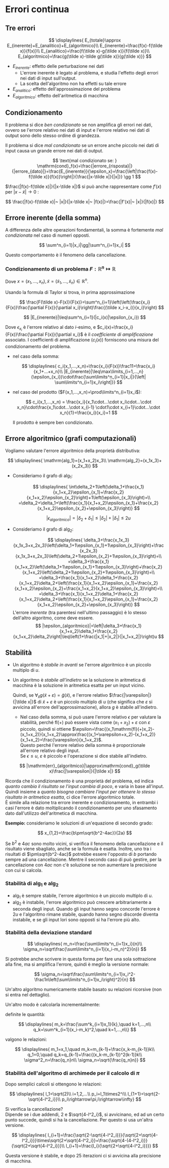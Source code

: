 # Errori continua

## Tre errori

$$
\displaylines{
E_{totale}\approx E_{inerente}+E_{analitico}+E_{algoritmico}\\
E_{inerente}=\frac{f(x)-f(\tilde x)}{f(x)}\\
E_{analitico}=\frac{f(\tilde x)-g(\tilde x)}{f(\tilde x)}\\
E_{algoritmico}=\frac{g(\tilde x)-\tilde g(\tilde x)}{g(\tilde x)}}
$$

* $E_{inerente}$: effetto delle perturbazione nei dati
  * L'errore inerente è legato al problema, e studia l'effetto degli errori nei dati di input sull'output.
  * La scelta dell'algoritmo non ha effetti su tale errore
* $E_{analitico}$: effetto dell'approssimazione del problema
* $E_{algoritmico}$: effetto dell'aritmetica di macchina

## Condizionamento

Il problema si dice *ben condizionato* se non amplifica gli errori nei dati, ovvero se l'errore relativo nei dati di input e l'errore relativo nei dati di output sono dello stesso ordine di grandezza.

Il problema si dice *mal condizionato* se un errore anche piccolo nei dati di input causa un grande errore nei dati di output.

$$
\text{mal condizionato se: }
\mathrm{cond}_f(x)=\frac{|errore_{risposta}|}{|errore_{dato}|}=\frac{E_{inerente}}{\epsilon_x}=\frac{\left|\frac{f(x)-f(\tilde x)}{f(x)}\right|}{\frac{|x-\tilde x|}{|x|}} \gg 1
$$

$\frac{|f(x)-f(\tilde x)|}{|x-\tilde x|}$ si può anche rappresentare come $f'(x)$ per  $|x-\tilde x|\rightarrow 0$ :

$$
\frac{|f(x)-f(\tilde x)|~ |x|}{|x-\tilde x|~ |f(x)|}=\frac{|f'(x)|~ |x|}{|f(x)|}
$$

## Errore inerente (della somma)

A differenza delle altre operazioni fondamentali, la somma è fortemente *mal condizionata* nel caso di numeri opposti.

$$
\sum^n_{i=1}|x_i|\gg|\sum^n_{i=1}x_i|
$$

Questo comportamento è il fenomeno della cancellazione.

### Condizionamento di un problema $F:\mathbb{R}^n\mapsto\mathbb{R}$

Dove $x=(x_1,...,x_n),\tilde x=(\tilde x_1,...,\tilde x_n)\in\mathbb{R}^n$.

Usando la formula di Taylor si trova, in prima approssimazione

$$
\frac{F(\tilde x)-F(x)}{F(x)}=\sum^n_{i=1}\left(\left(\frac{x_i}{F(x)}\frac{\partial F(x)}{\partial x_i}\right)\frac{(\tilde x_i-x_i)}{x_i}\right)
$$

$$
|E_{inerente}|\leq\sum^n_{i=1}(|c_i(x)|\epsilon_{x_i})
$$

Dove $\epsilon_{x_i}$ è l'errore relativo al dato $i$-esimo, e $c_i(x)=\frac{x_i}{F(x)}\frac{\partial F(x)}{\partial x_i}$ è il *coefficiente di amplificazione* associato.
I coefficienti di amplificazione ($c_i(x)$) forniscono una misura del condizionamento del problema.

* nel caso della somma:

  $$
  \displaylines{
  c_i(x_1,...,x_n)=\frac{x_i}{F(x)}\frac11=\frac{x_i}{x_1+...+x_n}\\
  |E_{inerente}|\leq\max\limits_{i=1,...,n}(\epsilon_{x_i})\cdot\frac{\sum\limits^n_{i=1}|x_i|}{\left|  \sum\limits^n_{i=1}x_i\right|}}
  $$

* nel caso del prodotto ($F(x_1,...,x_n)=\prod\limits^n_{i=1}x_i$):

  $$
  c_i(x_1,...,x_n) = \frac{x_i}{x_1\cdot...\cdot x_i\cdot...\cdot x_n}\cdot\frac{x_1\cdot...\cdot x_{i-1}  \cdot1\cdot x_{i+1}\cdot...\cdot x_n}{1}=\frac{x_i}{x_i}=1
  $$

  Il prodotto è sempre ben condizionato.

## Errore algoritmico (grafi computazionali)

Vogliamo valutare l'errore algoritmico della proprietà distributiva:

$$
\displaylines{
\mathrm{alg_1}=(x_1+x_2)x_3\\
\mathrm{alg_2}=(x_1x_3)+(x_2x_3)}
$$

* Consideriamo il grafo di $\mathrm{alg_1}$:

  $$
  \displaylines{
  \int\delta_2+1\left(\delta_1+\frac{x_1}{x_1+x_2}\epsilon_{x_1}+\frac{x_2}{x_1+x_2}\epsilon_{x_2}\right)+1\left(\epsilon_{x_3}\right)=\\
  =\delta_2+\delta_1+\left(\frac{x_1}{x_1+x_2}\epsilon_{x_1}+\frac{x_2}{x_1+x_2}\epsilon_{x_2}+\epsilon_{x_3}\right)}
  $$

  $$
  |\epsilon_{algoritmico}|=|\delta_2+\delta_1|\leq|\delta_2|+|\delta_1|\leq2u
  $$

* Consideriamo il grafo di $\mathrm{alg_2}$:

  $$
  \displaylines{
  \delta_3+\frac{x_1x_3}{x_1x_3+x_2x_3}\left(\delta_1+1\epsilon_{x_1}+1\epsilon_{x_3}\right)+\frac{x_2x_3}{x_1x_3+x_2x_3}\left(\delta_2+1\epsilon_{x_2}+1\epsilon_{x_3}\right)=\\
  =\delta_3+\frac{x_1}{x_1+x_2}\left(\delta_1+1\epsilon_{x_1}+1\epsilon_{x_3}\right)+\frac{x_2}{x_1+x_2}\left(\delta_2+1\epsilon_{x_2}+1\epsilon_{x_3}\right)=\\
  =\delta_3+\frac{x_1}{x_1+x_2}\delta_1+\frac{x_2}{x_1+x_2}\delta_2+\left(\frac{x_1}{x_1+x_2}\epsilon_{x_1}+\frac{x_2}{x_1+x_2}\epsilon_{x_2}+\frac{x_1+x_2}{x_1+x_2}\epsilon_{x_3}\right)=\\
  =\delta_3+\frac{x_1}{x_1+x_2}\delta_1+\frac{x_2}{x_1+x_2}\delta_2+\left(\frac{x_1}{x_1+x_2}\epsilon_{x_1}+\frac{x_2}{x_1+x_2}\epsilon_{x_2}+\epsilon_{x_3}\right)}
  $$
  L'errore *inerente* (tra parentesi nell'ultimo passaggio) è lo stesso dell'altro algoritmo, come deve essere.
  $$
  |\epsilon_{algoritmico}|=\left|\delta_3+\frac{x_1}{x_1+x_2}\delta_1+\frac{x_2}{x_1+x_2}\delta_2\right|\leq\left(1+\frac{|x_1|+|x_2|}{|x_1+x_2|}\right)u
  $$

## Stabilità

* Un algoritmo è *stabile in avanti* se l'errore algoritmico è un piccolo multiplo di $u$.
* Un algoritmo è *stabile all'indietro* se la soluzione in aritmetica di macchina è la soluzione in aritmetica esatta per un input vicino.

  Quindi, se $\forall_{\tilde x}g(\tilde x + \varepsilon)=\tilde g(\tilde x)$, e l'errore relativo $\frac{|\varepsilon|}{|\tilde x|}$ di $\tilde x+\varepsilon$ è un piccolo multiplo di $u$ (che significa che $\varepsilon$ si avvicina all'errore dell'approssimazione), allora $g$ è stabile all'indietro.
  * Nel caso della somma, si può usare l'errore relativo $\epsilon$ per valutare la stabilità, perché  $\mathrm{fl}(+)$ può essere vista come $(x_1+x_2)+\varepsilon$ con $\varepsilon$ piccolo, quindi si ottiene $\epsilon=\frac{(x_1\mathrm{fl}(+)x_2)-(x_1+x_2)}{x_1+x_2}\approx\frac{(x_1+\varepsilon+x_2)-(x_1+x_2)}{x_1+x_2}=\frac{\varepsilon}{x_1+x_2}$.\
  Questo perché l'errore relativo della somma è proporzionale all'errore relativo degli input.\
  Se $\epsilon\leq u$, $\varepsilon$ è piccolo e l'operazione si dice stabile all'indietro.

$$
|\mathrm{err}_{algoritmico}|\approx\mathrm{cond}_g(\tilde x)\frac{|\varepsilon|}{|\tilde x|}
$$

Ricorda che il condizionamento è una proprietà del problema, ed indica *quanto cambia il risultato se l'input cambia di poco*, e varia in base all'input. Quindi insieme a *quanto bisogna cambiare l'input per ottenere lo stesso risultato in aritmetica esatta*, ci dice l'errore algoritmico totale.\
È simile alla relazione tra errore inerente e condizionamento, in entrambi i casi l'errore è dato moltiplicando il condizionamento per uno sfasamento dato dall'utilizzo dell'aritmetica di macchina.

**Esempio:** consideriamo le soluzioni di un'equazione di secondo grado:

$$
x_{1,2}=\frac{b\pm\sqrt{b^2-4ac}}{2a}
$$

Se $b^2$ e $4ac$ sono molto vicini, si verifica il fenomeno della cancellazione e il risultato viene sbagliato, anche se la formula è esatta. Inoltre, uno tra i risultati di $\pm\sqrt{b^2-4ac}$ potrebbe essere l'opposto di $b$ portando sempre ad una cancellazione.
Mentre il secondo caso di può gestire, per la cancellazione con $4ac$ non c'è soluzione se non aumentare la precisione con cui si calcola.

### Stabilità di $\mathrm{alg_1}$ e $\mathrm{alg_2}$

* $\mathrm{alg_1}$ è sempre stabile, l'errore algoritmico è un piccolo multiplo di $u$.
* $\mathrm{alg_2}$ è instabile, l'errore algoritmico può crescere arbitrariamente a seconda degli input.
Quando gli input hanno segno concorde l'errore è $2u$ e l'algoritmo rimane stabile, quando hanno segno discorde diventa instabile, e se gli input lori sono opposti si ha l'errore più alto.

### Stabilità della deviazione standard

$$
\displaylines{
m_n=\frac{\sum\limits^n_{i=1}x_i}{n}\\
\sigma_n=\sqrt\frac{\sum\limits^n_{i=1}(x_i-m_n)^2}{n}}
$$

Si potrebbe anche scrivere in questa forma per fare una sola sottrazione alla fine, ma si amplifica l'errore, quindi è meglio la versione normale:

$$
\sigma_n=\sqrt\frac{\sum\limits^n_{i=1}x_i^2-\frac1n\left(\sum\limits^n_{i=1}x_i\right)^2}{n}
$$

Un'altro algoritmo numericamente stabile basato su relazioni ricorsive (non si entra nel dettaglio).

Un'altro modo è calcolarla incrementalmente:

definite le quantità:

$$
\displaylines{
m_k=\frac{\sum^k_{i=1}x_1}{k},\quad k=1,...,n\\
q_k=\sum^k_{i=1}(x_i-m_k)^2,\quad k=1,...,n\\}
$$

valgono le relazioni:

$$
\displaylines{
m_1=x_1,\quad m_k=m_{k-1}+\frac{x_k-m_{k-1}}k\\
q_1=0,\quad q_k=q_{k-1}+\frac{(x_k-m_{k-1})^2(k-1)}k\\
\sigma^2_n=\frac{q_n}n\\
\sigma_n=\sqrt{\frac{q_n}n}}
$$

### Stabilità dell'algoritmo di archimede per il calcolo di $\pi$

Dopo semplici calcoli si ottengono le relazioni:

$$
\displaylines{
l_1=\sqrt(2)\\
i=1,2,...\\
p_i=l_1\times2^i\\
l_{1+1}=\sqrt{2-\sqrt{4-l^2_i}}\\
p_i\rightarrow\pi,i\rightarrow\infty}
$$

Si verifica la cancellazione?\
Dipende se i due addendi, $2$ e $\sqrt{4-l^2_i}$, si avvicinano, ed ad un certo punto succede, quindi si ha la cancellazione. Per questo si usa un'altra versione.

$$
\displaylines{
  l_{i+1}=\frac{\sqrt{2-\sqrt{4-l^2_i}}}{\sqrt{2+\sqrt{4-l^2_i}}}\times\sqrt{2+\sqrt{4-l^2_i}}=\frac{\sqrt{4-(4-l^2_i)}}{\sqrt{2+\sqrt{4-l^2_i}}}\\
l_{i+1}=\frac{l_i}{\sqrt{2+\sqrt{4-l^2_i}}}}
$$

Questa versione è stabile, e dopo 25 iterazioni ci si avvicina alla precisione di macchina.
